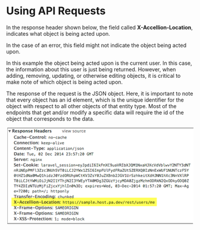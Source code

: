 # Using API Requests

In the response header shown below, the field called **X-Accellion-Location**, indicates what object is being acted upon.  

<aside class="notice">

In the case of an error, this field might not indicate the object being acted upon. </aside>  

In this example the object being acted upon is the current user. In this case, the information about this user is just being returned. However, when adding, removing, updating, or otherwise editing objects, it is critical to make note of which object is being acted upon.  

The response of the request is the JSON object. Here, it is important to note that every object has an id element, which is the unique identifier for the object with respect to all other objects of that entity type. Most of the endpoints that get and/or modify a specific data will require the id of the object that corresponds to the data.  


![](../images/response_head.png)


